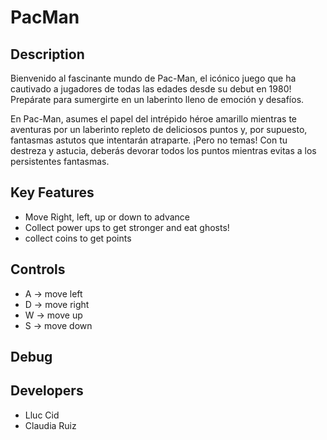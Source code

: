 # PacMan

## Description

Bienvenido al fascinante mundo de Pac-Man, el icónico juego que ha cautivado a jugadores de todas las edades desde su debut en 1980! Prepárate para sumergirte en un laberinto lleno de emoción y desafíos.

En Pac-Man, asumes el papel del intrépido héroe amarillo mientras te aventuras por un laberinto repleto de deliciosos puntos y, por supuesto, fantasmas astutos que intentarán atraparte. ¡Pero no temas! Con tu destreza y astucia, deberás devorar todos los puntos mientras evitas a los persistentes fantasmas.

## Key Features

 - Move Right, left, up or down to advance
 - Collect power ups to get stronger and eat ghosts!
 - collect coins to get points

## Controls

 - A -> move left
 - D -> move right
 - W -> move up
 - S -> move down
## Debug

## Developers

 - Lluc Cid
 - Claudia Ruiz
